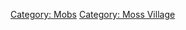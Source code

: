 [Category: Mobs](Category:_Mobs "wikilink") [Category: Moss
Village](Category:_Moss_Village "wikilink")

